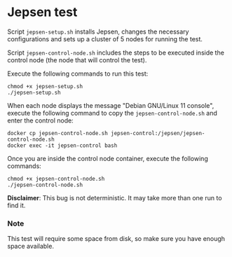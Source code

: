 # Jepsen test

Script `jepsen-setup.sh` installs Jepsen, changes the necessary configurations and sets up a cluster of 5 nodes for running the test.
  
Script `jepsen-control-node.sh` includes the steps to be executed inside the control node (the node that will control the test).

Execute the following commands to run this test:

```shell
chmod +x jepsen-setup.sh
./jepsen-setup.sh
```

When each node displays the message "Debian GNU/Linux 11 console", execute the following command to copy the `jepsen-control-node.sh` and enter the control node:

```shell
docker cp jepsen-control-node.sh jepsen-control:/jepsen/jepsen-control-node.sh
docker exec -it jepsen-control bash
```

Once you are inside the control node container, execute the following commands:

```shell
chmod +x jepsen-control-node.sh
./jepsen-control-node.sh
```


**Disclaimer**: This bug is not deterministic. It may take more than one run to find it. 

### Note
This test will require some space from disk, so make sure you have enough space available.

